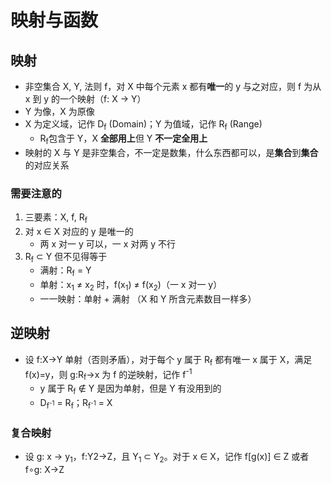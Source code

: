 # 映射与函数
## 映射
* 非空集合 X, Y, 法则 f，对 X 中每个元素 x 都有**唯一**的 y 与之对应，则 f 为从 x 到 y 的一个映射（f: X → Y）
* Y 为像，X 为原像
* X 为定义域，记作 D<sub>f</sub> (Domain)；Y 为值域，记作 R<sub>f</sub> (Range)
    * R<sub>f</sub>包含于 Y，X **全部用上**但 Y **不一定全用上**
* 映射的 X 与 Y 是非空集合，不一定是数集，什么东西都可以，是**集合**到**集合**的对应关系

### 需要注意的
1. 三要素：X, f, R<sub>f</sub>
2. 对 x ∈ X 对应的 y 是唯一的
    * 两 x 对一 y 可以，一 x 对两 y 不行
3. R<sub>f</sub> ⊂ Y 但不见得等于
    * 满射：R<sub>f</sub> = Y
    * 单射：x<sub>1</sub> ≠ x<sub>2</sub> 时，f(x<sub>1</sub>) ≠ f(x<sub>2</sub>)（一 x 对一 y）
    * 一一映射：单射 + 满射 （X 和 Y 所含元素数目一样多）

## 逆映射
* 设 f:X→Y 单射（否则矛盾），对于每个 y 属于 R<sub>f</sub> 都有唯一 x 属于 X，满足f(x)=y，则 g:R<sub>f</sub>→x 为 f 的逆映射，记作 f<sup>-1</sup>
    * y 属于 R<sub>f</sub> ∉ Y 是因为单射，但是 Y 有没用到的
    * D<sub>f<sup>-1</sup></sub> = R<sub>f</sub>；R<sub>f<sup>-1</sup></sub> = X

### 复合映射
* 设 g: x → y<sub>1</sub>，f:Y<xub>2</sub>→Z，且 Y<sub>1</sub> ⊂ Y<sub>2</sub>。对于 x ∈ X，记作 f\[g(x)\] ∈ Z 或者 f∘g: X→Z